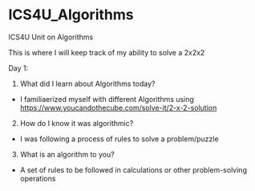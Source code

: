 # ICS4U_Algorithms
ICS4U Unit on Algorithms

This is where I will keep track of my ability to solve a 2x2x2

Day 1:
1. What did I learn about Algorithms today?
- I familiaerized myself with different Algorithms using https://www.youcandothecube.com/solve-it/2-x-2-solution

2. How do I know it was algorithmic?
- I was following a process of rules to solve a problem/puzzle

3. What is an algorithm to you?
- A set of rules to be followed in calculations or other problem-solving operations 
